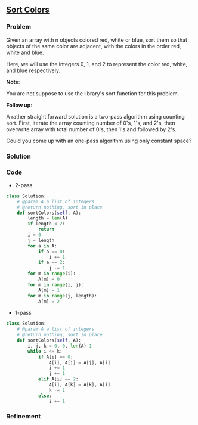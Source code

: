 ## [Sort Colors](https://leetcode.com/problems/sort-colors/)

### Problem

Given an array with n objects colored red, white or blue, sort them so that objects of the same color are adjacent, with the colors in the order red, white and blue.

Here, we will use the integers 0, 1, and 2 to represent the color red, white, and blue respectively.

__Note__:

You are not suppose to use the library's sort function for this problem.

__Follow up__:

A rather straight forward solution is a two-pass algorithm using counting sort.
First, iterate the array counting number of 0's, 1's, and 2's, then overwrite array with total number of 0's, then 1's and followed by 2's.

Could you come up with an one-pass algorithm using only constant space?

### Solution


### Code

- 2-pass

``` Python
class Solution:
    # @param A a list of integers
    # @return nothing, sort in place
    def sortColors(self, A):
        length = len(A)
        if length < 2:
            return
        i = 0
        j = length
        for a in A:
            if a == 0:
                i += 1
            if a == 2:
                j -= 1
        for m in range(i):
            A[m] = 0
        for m in range(i, j):
            A[m] = 1
        for m in range(j, length):
            A[m] = 2
```

- 1-pass

``` Python
class Solution:
    # @param A a list of integers
    # @return nothing, sort in place
    def sortColors(self, A):
        i, j, k = 0, 0, len(A)-1
        while i <= k:
            if A[i] == 0:
                A[i], A[j] = A[j], A[i]
                i += 1
                j += 1
            elif A[i] == 2:
                A[i], A[k] = A[k], A[i]
                k -= 1
            else:
                i += 1
```

### Refinement
